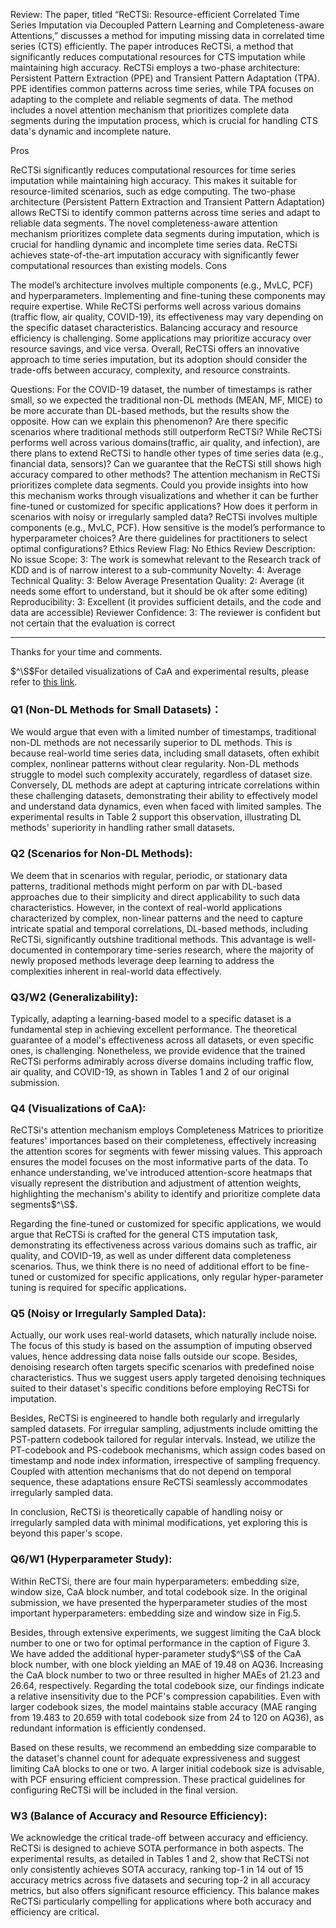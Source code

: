 Review:
The paper, titled “ReCTSi: Resource-efficient Correlated Time Series Imputation via Decoupled Pattern Learning and Completeness-aware Attentions,” discusses a method for imputing missing data in correlated time series (CTS) efficiently. The paper introduces ReCTSi, a method that significantly reduces computational resources for CTS imputation while maintaining high accuracy. ReCTSi employs a two-phase architecture: Persistent Pattern Extraction (PPE) and Transient Pattern Adaptation (TPA). PPE identifies common patterns across time series, while TPA focuses on adapting to the complete and reliable segments of data. The method includes a novel attention mechanism that prioritizes complete data segments during the imputation process, which is crucial for handling CTS data's dynamic and incomplete nature.

Pros

ReCTSi significantly reduces computational resources for time series imputation while maintaining high accuracy. This makes it suitable for resource-limited scenarios, such as edge computing.
The two-phase architecture (Persistent Pattern Extraction and Transient Pattern Adaptation) allows ReCTSi to identify common patterns across time series and adapt to reliable data segments.
The novel completeness-aware attention mechanism prioritizes complete data segments during imputation, which is crucial for handling dynamic and incomplete time series data.
ReCTSi achieves state-of-the-art imputation accuracy with significantly fewer computational resources than existing models.
Cons

The model’s architecture involves multiple components (e.g., MvLC, PCF) and hyperparameters. Implementing and fine-tuning these components may require expertise.
While ReCTSi performs well across various domains (traffic flow, air quality, COVID-19), its effectiveness may vary depending on the specific dataset characteristics.
Balancing accuracy and resource efficiency is challenging. Some applications may prioritize accuracy over resource savings, and vice versa.
Overall, ReCTSi offers an innovative approach to time series imputation, but its adoption should consider the trade-offs between accuracy, complexity, and resource constraints.

Questions:
For the COVID-19 dataset, the number of timestamps is rather small, so we expected the traditional non-DL methods (MEAN, MF, MICE) to be more accurate than DL-based methods, but the results show the opposite. How can we explain this phenomenon?
Are there specific scenarios where traditional methods still outperform ReCTSi?
While ReCTSi performs well across various domains(traffic, air quality, and infection), are there plans to extend ReCTSi to handle other types of time series data (e.g., financial data, sensors)? Can we guarantee that the ReCTSi still shows high accuracy compared to other methods?
The attention mechanism in ReCTSi prioritizes complete data segments. Could you provide insights into how this mechanism works through visualizations and whether it can be further fine-tuned or customized for specific applications?
How does it perform in scenarios with noisy or irregularly sampled data?
ReCTSi involves multiple components (e.g., MvLC, PCF). How sensitive is the model’s performance to hyperparameter choices? Are there guidelines for practitioners to select optimal configurations?
Ethics Review Flag: No
Ethics Review Description: No issue
Scope: 3: The work is somewhat relevant to the Research track of KDD and is of narrow interest to a sub-community
Novelty: 4: Average
Technical Quality: 3: Below Average
Presentation Quality: 2: Average (it needs some effort to understand, but it should be ok after some editing)
Reproducibility: 3: Excellent (it provides sufficient details, and the code and data are accessible)
Reviewer Confidence: 3: The reviewer is confident but not certain that the evaluation is correct

----------------------------------
Thanks for your time and comments.

$^\S$For detailed visualizations of CaA and experimental results, please refer to [this link](http://bit.ly/49ADwMX).
### Q1 (Non-DL Methods for Small Datasets)：
We would argue that even with a limited number of timestamps, traditional non-DL methods are not necessarily superior to DL methods. This is because real-world time series data, including small datasets, often exhibit complex, nonlinear patterns without clear regularity. Non-DL methods struggle to model such complexity accurately, regardless of dataset size. Conversely, DL methods are adept at capturing intricate correlations within these challenging datasets, demonstrating their ability to effectively model and understand data dynamics, even when faced with limited samples. The experimental results in Table 2 support this observation, illustrating DL methods' superiority in handling rather small datasets.
### Q2 (Scenarios for Non-DL Methods):
We deem that in scenarios with regular, periodic, or stationary data patterns, traditional methods might perform on par with DL-based approaches due to their simplicity and direct applicability to such data characteristics. However, in the context of real-world applications characterized by complex, non-linear patterns and the need to capture intricate spatial and temporal correlations, DL-based methods, including ReCTSi, significantly outshine traditional methods. This advantage is well-documented in contemporary time-series research, where the majority of newly proposed methods leverage deep learning to address the complexities inherent in real-world data effectively.
### Q3/W2 (Generalizability):
Typically, adapting a learning-based model to a specific dataset is a fundamental step in achieving excellent performance. The theoretical guarantee of a model's effectiveness across all datasets, or even specific ones, is challenging. Nonetheless, we provide evidence that the trained ReCTSi performs admirably across diverse domains including traffic flow, air quality, and COVID-19, as shown in Tables 1 and 2 of our original submission.
### Q4 (Visualizations of CaA):
ReCTSi's attention mechanism employs Completeness Matrices to prioritize features' importances based on their completeness, effectively increasing the attention scores for segments with fewer missing values. This approach ensures the model focuses on the most informative parts of the data. To enhance understanding, we've introduced attention-score heatmaps that visually represent the distribution and adjustment of attention weights, highlighting the mechanism's ability to identify and prioritize complete data segments$^\S$.

Regarding the fine-tuned or customized for specific applications, we would argue that ReCTSi is crafted for the general CTS imputation task, demonstrating its effectiveness across various domains such as traffic, air quality, and COVID-19, as well as under different data completeness scenarios. Thus, we think there is no need of additional effort to be fine-tuned or customized for specific applications, only regular hyper-parameter tuning is required for specific applications.
### Q5 (Noisy or Irregularly Sampled Data):
Actually, our work uses real-world datasets, which naturally include noise. The focus of this study is based on the assumption of imputing observed values, hence addressing data noise falls outside our scope. Besides, denoising research often targets specific scenarios with predefined noise characteristics. Thus we suggest users apply targeted denoising techniques suited to their dataset's specific conditions before employing ReCTSi for imputation.

Besides, ReCTSi is engineered to handle both regularly and irregularly sampled datasets. For irregular sampling, adjustments include omitting the PST-pattern codebook tailored for regular intervals. Instead, we utilize the PT-codebook and PS-codebook mechanisms, which assign codes based on timestamp and node index information, irrespective of sampling frequency. Coupled with attention mechanisms that do not depend on temporal sequence, these adaptations ensure ReCTSi seamlessly accommodates irregularly sampled data.

In conclusion, ReCTSi is theoretically capable of handling noisy or irregularly sampled data with minimal modifications, yet exploring this is beyond this paper's scope.
### Q6/W1 (Hyperparameter Study):
Within ReCTSi, there are four main hyperparameters: embedding size, window size, CaA block number, and total codebook size. In the original submission, we have presented the hyperparameter studies of the most important hyperparameters: embedding size and window size in Fig.5. 

Besides, through extensive experiments, we suggest limiting the CaA block number to one or two for optimal performance in the caption of Figure 3. We have added the additional hyper-parameter study$^\S$ of the CaA block number, with one block yielding an MAE of 19.48 on AQ36. Increasing the CaA block number to two or three resulted in higher MAEs of 21.23 and 26.64, respectively. Regarding the total codebook size, our findings indicate a relative insensitivity due to the PCF's compression capabilities. Even with larger codebook sizes, the model maintains stable accuracy (MAE ranging from 19.483 to 20.659 with total codebook size from 24 to 120 on AQ36), as redundant information is efficiently condensed.

Based on these results, we recommend an embedding size comparable to the dataset's channel count for adequate expressiveness and suggest limiting CaA blocks to one or two. A larger initial codebook size is advisable, with PCF ensuring efficient compression. These practical guidelines for configuring ReCTSi will be included in the final version.
### W3 (Balance of Accuracy and Resource Efficiency):
We acknowledge the critical trade-off between accuracy and efficiency. ReCTSi is designed to achieve SOTA performance in both aspects. The experimental results, as detailed in Tables 1 and 2, show that ReCTSi not only consistently achieves SOTA accuracy, ranking top-1 in 14 out of 15 accuracy metrics across five datasets and securing top-2 in all accuracy metrics, but also offers significant resource efficiency. This balance makes ReCTSi particularly compelling for applications where both accuracy and efficiency are critical.
